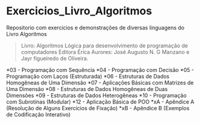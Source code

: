 # Exercicios_Livro_Algoritmos
Repositorio com exercicios e demonstrações de diversas linguagens do Livro Algoritmos
>Livro:
Algoritmos
Lógica para desenvolvimento de programação de computadores
Editora Érica
Aurores: José Augusto N. G Manzano e Jayr figueiredo de Oliveira.


*03 - Programação com Sequência
*04 - Programação com Decisão
*05 - Programação com Laços (Estruturada)
*06 - Estruturas de Dados Homogêneas de Uma Dimensão
*07 - Aplicações Básicas com Matrizes de Uma Dimensão
*08 - Estruturas de Dados Homogêneas de Duas Dimensões
*09 - Estruturas de Dados Heterogêneas
*10 - Programação com Subrotinas (Modular)
*12 - Aplicação Básica de POO
*xA - Apêndice A (Resolução de Alguns Exercícios de Fixação)
*xB - Apêndice B (Exemplos de Codificação Interativo)
